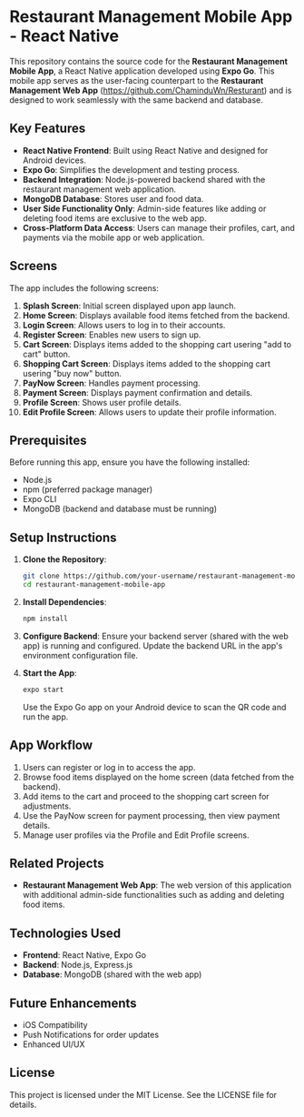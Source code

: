 # Restaurant Management Mobile App - React Native

This repository contains the source code for the **Restaurant Management Mobile App**, a React Native application developed using **Expo Go**. This mobile app serves as the user-facing counterpart to the **Restaurant Management Web App** (https://github.com/ChaminduWn/Resturant) and is designed to work seamlessly with the same backend and database.




## Key Features

- **React Native Frontend**: Built using React Native and designed for Android devices.
- **Expo Go**: Simplifies the development and testing process.
- **Backend Integration**: Node.js-powered backend shared with the restaurant management web application.
- **MongoDB Database**: Stores user and food data.
- **User Side Functionality Only**: Admin-side features like adding or deleting food items are exclusive to the web app.
- **Cross-Platform Data Access**: Users can manage their profiles, cart, and payments via the mobile app or web application.

## Screens

The app includes the following screens:

1. **Splash Screen**: Initial screen displayed upon app launch.
2. **Home Screen**: Displays available food items fetched from the backend.
3. **Login Screen**: Allows users to log in to their accounts.
4. **Register Screen**: Enables new users to sign up.
5. **Cart Screen**: Displays items added to the shopping cart usering "add to cart" button.
6. **Shopping Cart Screen**: Displays items added to the shopping cart usering "buy now" button.
7. **PayNow Screen**: Handles payment processing.
8. **Payment Screen**: Displays payment confirmation and details.
9. **Profile Screen**: Shows user profile details.
10. **Edit Profile Screen**: Allows users to update their profile information.

## Prerequisites

Before running this app, ensure you have the following installed:

- Node.js
- npm (preferred package manager)
- Expo CLI
- MongoDB (backend and database must be running)

## Setup Instructions

1. **Clone the Repository**:
   ```bash
   git clone https://github.com/your-username/restaurant-management-mobile-app.git
   cd restaurant-management-mobile-app
   ```

2. **Install Dependencies**:
   ```bash
   npm install
   ```

3. **Configure Backend**:
   Ensure your backend server (shared with the web app) is running and configured. Update the backend URL in the app's environment configuration file.

4. **Start the App**:
   ```bash
   expo start
   ```
   Use the Expo Go app on your Android device to scan the QR code and run the app.

## App Workflow

1. Users can register or log in to access the app.
2. Browse food items displayed on the home screen (data fetched from the backend).
3. Add items to the cart and proceed to the shopping cart screen for adjustments.
4. Use the PayNow screen for payment processing, then view payment details.
5. Manage user profiles via the Profile and Edit Profile screens.

## Related Projects

- **Restaurant Management Web App**: The web version of this application with additional admin-side functionalities such as adding and deleting food items.

## Technologies Used

- **Frontend**: React Native, Expo Go
- **Backend**: Node.js, Express.js
- **Database**: MongoDB (shared with the web app)

## Future Enhancements

- iOS Compatibility
- Push Notifications for order updates
- Enhanced UI/UX

## License

This project is licensed under the MIT License. See the LICENSE file for details.

